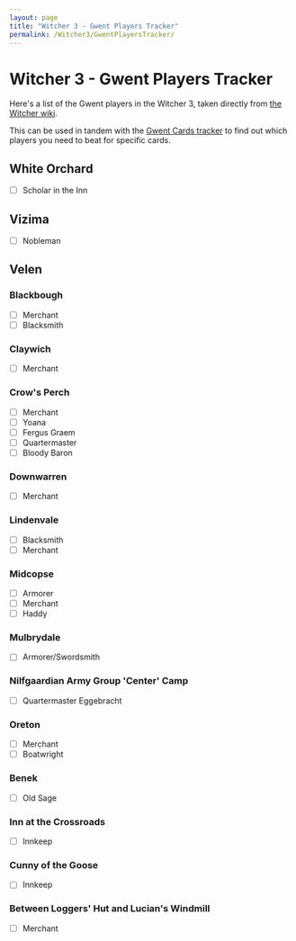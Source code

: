 ```yaml
---
layout: page
title: "Witcher 3 - Gwent Players Tracker"
permalink: /Witcher3/GwentPlayersTracker/
---
```


# Witcher 3 - Gwent Players Tracker

Here's a list of the Gwent players in the Witcher 3, taken directly from [the Witcher wiki]().

This can be used in tandem with the [Gwent Cards tracker](www.gwentcards.com) to find out which players you need to beat for specific cards.

## White Orchard

- [ ] Scholar in the Inn


## Vizima

- [ ] Nobleman


## Velen

### Blackbough
- [ ] Merchant
- [ ] Blacksmith

### Claywich
- [ ] Merchant

### Crow's Perch
- [ ] Merchant
- [ ] Yoana
- [ ] Fergus Graem
- [ ] Quartermaster
- [ ] Bloody Baron

### Downwarren
- [ ] Merchant

### Lindenvale
- [ ] Blacksmith
- [ ] Merchant

### Midcopse
- [ ] Armorer
- [ ] Merchant
- [ ] Haddy

### Mulbrydale
- [ ] Armorer/Swordsmith

### Nilfgaardian Army Group 'Center' Camp
- [ ] Quartermaster Eggebracht

### Oreton
- [ ] Merchant
- [ ] Boatwright

### Benek
- [ ] Old Sage

### Inn at the Crossroads
- [ ] Innkeep

### Cunny of the Goose
- [ ] Innkeep

### Between Loggers' Hut and Lucian's Windmill
- [ ] Merchant